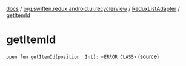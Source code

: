 [docs](../../index.md) / [org.swiften.redux.android.ui.recyclerview](../index.md) / [ReduxListAdapter](index.md) / [getItemId](./get-item-id.md)

# getItemId

`open fun getItemId(position: `[`Int`](https://kotlinlang.org/api/latest/jvm/stdlib/kotlin/-int/index.html)`): <ERROR CLASS>` [(source)](https://github.com/protoman92/KotlinRedux/tree/master/android\android-recyclerview\src\main\java/org/swiften/redux/android/ui/recyclerview/DiffedAdapter.kt#L101)